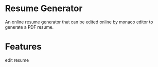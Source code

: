 # Resume Generator
An online resume generator that can be edited online by monaco editor to generate a PDF resume.
# Features
 edit resume
 
